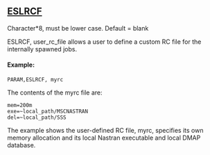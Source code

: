 ## [ESLRCF](https://help.hexagonmi.com/bundle/MSC_Nastran_2022.4/page/Nastran_Combined_Book/qrg/parameters/TOC.ESLRCF.user.rc.file.xhtml)

Character*8, must be lower case. Default = blank

ESLRCF, user_rc_file allows a user to define a custom RC file for the internally spawned jobs.

#### Example:

```nastran
PARAM,ESLRCF, myrc
```

The contents of the  myrc  file are:

```text
mem=200m
exe=~local_path/MSCNASTRAN 
del=~local_path/SSS
```

The example shows the user-defined RC file, myrc, specifies its own memory allocation and its local Nastran executable and local DMAP database.


